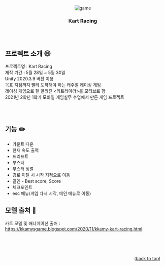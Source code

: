 <div id="top"></div>

<!-- PROJECT LOGO -->
<br/>
<div align="center">
  <img src="https://user-images.githubusercontent.com/86705580/151699576-a6d0088d-0554-4aab-b345-04efdd262088.JPG" alt="game">
  <h3 align="center">Kart Racing</h3>
</div>


<br><br>
<!-- ABOUT THE PROJECT -->
## 프로젝트 소개 :smile:

프로젝트명 : Kart Racing<br>
제작 기간 : 5월 28일 ~ 5월 30일<br>
Unity 2020.3.9 버전 이용<br>
목표 지점까지 빨리 도착해야 하는 캐주얼 레이싱 게임<br>
레이싱 게임으로 잘 알려진 <카트라이더>를 모티브로 함<br>
2021년 2학년 1학기 모바일 게임실무 수업에서 만든 게임 프로젝트<br>


<br><br>
<!-- GETTING STARTED -->
## 기능 :pencil2:

-  카운트 다운
-  현재 속도 출력
-  드리프트
-  부스터 
-  부스터 정렬
-  경로 이탈 시 시작 지점으로 이동
-  골인 - Best score, Score
-  체크포인트
-  esc 메뉴(게임 다시 시작, 메인 메뉴로 이동) 


## 모델 출처 :page_with_curl:
카트 모델 및 애니메이션 출처 : https://kkamysgame.blogspot.com/2020/11/kkamy-kart-racing.html

<br><br><br>
<p align="right">(<a href="#top">back to top</a>)</p>
